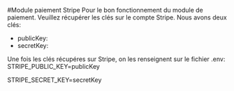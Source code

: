 
#Module paiement Stripe
Pour le bon fonctionnement du module de paiement. Veuillez récupérer les clés sur le compte Stripe.
Nous avons deux clés:
- publicKey:
- secretKey:

Une fois les clés récupéres sur Stripe, on les renseignent sur le fichier .env:
STRIPE_PUBLIC_KEY=publicKey

STRIPE_SECRET_KEY=secretKey